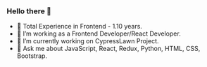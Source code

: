 ### Hello there 👋

- 🔭 Total Experience in Frontend - 1.10 years.
- 🔭 I’m working as a Frontend Developer/React Developer.
- 🔭 I’m currently working on CypressLawn Project.
- 💬 Ask me about JavaScript, React, Redux, Python, HTML, CSS, Bootstrap.
